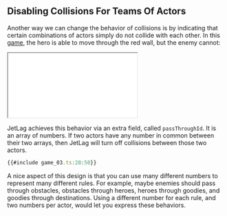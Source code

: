 ## Disabling Collisions For Teams Of Actors

Another way we can change the behavior of collisions is by indicating that
certain combinations of actors simply do not collide with each other.  In this
[game](game_03.ts), the hero is able to move through the red wall, but the enemy
cannot:

<iframe src="./game_03.iframe.html"></iframe>

JetLag achieves this behavior via an extra field, called `passThroughId`.  It is
an array of numbers.  If two actors have any number in common between their two
arrays, then JetLag will turn off collisions between those two actors.

```typescript
{{#include game_03.ts:28:50}}
```

A nice aspect of this design is that you can use many different numbers to
represent many different rules.  For example, maybe enemies should pass through
obstacles, obstacles through heroes, heroes through goodies, and goodies through
destinations.  Using a different number for each rule, and two numbers per
actor, would let you express these behaviors.

